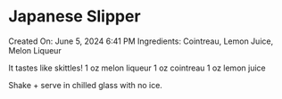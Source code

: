 # Japanese Slipper

Created On: June 5, 2024 6:41 PM
Ingredients: Cointreau, Lemon Juice, Melon Liqueur

It tastes like skittles!
1 oz melon liqueur
1 oz cointreau
1 oz lemon juice

Shake + serve in chilled glass with no ice.